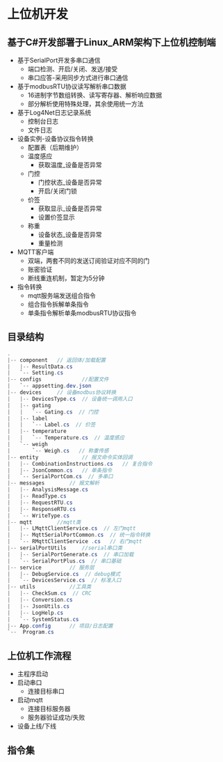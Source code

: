 # 上位机开发

## 基于C#开发部署于Linux_ARM架构下上位机控制端

- 基于SerialPort开发多串口通信
  - 端口检测、开启/关闭、发送/接受
  - 串口应答-采用同步方式进行串口通信
- 基于modbusRTU协议读写解析串口数据
  - 16进制字节数组转换、读写寄存器、解析响应数据
  - 部分解析使用特殊处理，其余使用统一方法
- 基于Log4Net日志记录系统
  - 控制台日志
  - 文件日志
- 设备实例-设备协议指令转换
  - 配置表（后期维护）
  - 温度感应
    - 获取温度_设备是否异常
  - 门控
    - 门控状态_设备是否异常
    - 开启/关闭门锁
  - 价签
    - 获取显示_设备是否异常
    - 设置价签显示
  - 称重
    - 设备状态_设备是否异常
    - 重量检测
- MQTT客户端
  - 双端，两套不同的发送订阅验证对应不同的门
  - 账密验证
  - 断线重连机制，暂定为5分钟
- 指令转换
  - mqtt服务端发送组合指令
  - 组合指令拆解单条指令
  - 单条指令解析单条modbusRTU协议指令
  
## 目录结构

```C#
.
|-- component   // 返回体/加载配置
|   |-- ResultData.cs
|   `-- Setting.cs
|-- configs             //配置文件
|   `-- appsetting.dev.json
|-- devices     // 设备modbus协议转换
|   |-- DevicesType.cs  // 设备统一调用入口
|   |-- gating
|   |   `-- Gating.cs  // 门控
|   |-- label
|   |   `-- Label.cs  // 价签
|   |-- temperature
|   |   `-- Temperature.cs  // 温度感应
|   `-- weigh
|       `-- Weigh.cs   // 称重传感
|-- entity              // 报文命令实体回调
|   |-- CombinationInstructions.cs   // 复合指令
|   |-- JsonCommon.cs   // 单条指令
|   `-- SerialPortCom.cs  // 多串口
|-- messages        // 报文解析
|   |-- AnalysisMessage.cs
|   |-- ReadType.cs
|   |-- RequestRTU.cs
|   |-- ResponseRTU.cs
|   `-- WriteType.cs
|-- mqtt        //mqtt类
|   |-- LMqttClientService.cs  // 左门mqtt
|   |-- MqttSerialPortCommon.cs  // 统一指令转换
|   `-- RMqttClientService .cs   // 右门mqtt
|-- serialPortUtils     //serial串口类
|   |-- SerialPortGenerate.cs  // 串口加载
|   `-- SerialPortPlus.cs  // 串口基础
|-- service         // 服务层
|   |-- DebugService.cs  // debug模式
|   `-- DevicesService.cs  // 标准入口
|-- utils           //工具类
|   |-- CheckSum.cs  // CRC
|   |-- Conversion.cs 
|   |-- JsonUtils.cs
|   |-- LogHelp.cs
|   `-- SystemStatus.cs
|-- App.config      // 项目/日志配置
`--  Program.cs
```

## 上位机工作流程

- 主程序启动
- 启动串口
  - 连接目标串口
- 启动mqtt
  - 连接目标服务器
  - 服务器验证成功/失败
- 设备上线/下线

## 指令集
